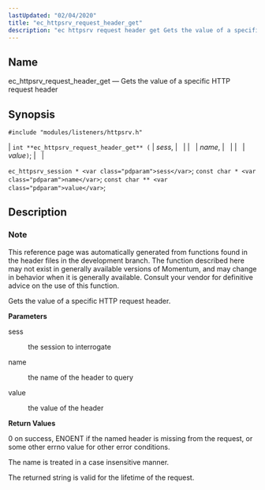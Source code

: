 ```yaml
---
lastUpdated: "02/04/2020"
title: "ec_httpsrv_request_header_get"
description: "ec httpsrv request header get Gets the value of a specific HTTP request header int ec httpsrv request header get sess name value ec httpsrv session sess const char name const char value This reference page was automatically generated from functions found in the header files in the development branch..."
---
```


<a name="apis.ec_httpsrv_request_header_get"></a> 
## Name

ec_httpsrv_request_header_get — Gets the value of a specific HTTP request header

## Synopsis

`#include "modules/listeners/httpsrv.h"`

| `int **ec_httpsrv_request_header_get** (` | <var class="pdparam">sess</var>, |   |
|   | <var class="pdparam">name</var>, |   |
|   | <var class="pdparam">value</var>`)`; |   |

`ec_httpsrv_session * <var class="pdparam">sess</var>`;
`const char * <var class="pdparam">name</var>`;
`const char ** <var class="pdparam">value</var>`;<a name="idp52881040"></a> 
## Description

### Note

This reference page was automatically generated from functions found in the header files in the development branch. The function described here may not exist in generally available versions of Momentum, and may change in behavior when it is generally available. Consult your vendor for definitive advice on the use of this function.

Gets the value of a specific HTTP request header.

**<a name="idp52883920"></a> Parameters**

<dl class="variablelist">

<dt>sess</dt>

<dd>

the session to interrogate

</dd>

<dt>name</dt>

<dd>

the name of the header to query

</dd>

<dt>value</dt>

<dd>

the value of the header

</dd>

</dl>

**<a name="idp52890336"></a> Return Values**

0 on success, ENOENT if the named header is missing from the request, or some other errno value for other error conditions.

The name is treated in a case insensitive manner.

The returned string is valid for the lifetime of the request.